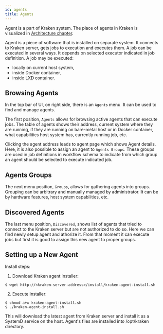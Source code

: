 ```yaml
---
id: agents
title: Agents
---
```


Agent is a part of Kraken system. The place of agents in Kraken is
visualized in [Architecture chapter](architecture.md).

Agent is a piece of software that is installed on separate system.
It connects to Kraken server, gets jobs to execution and executes
them. A job can be executed in several ways. It depends on selected
executor indicated in job definition. A job may be executed:

- locally on current host system,
- inside Docker container,
- inside LXD container.

## Browsing Agents

In the top bar of UI, on right side, there is an `Agents` menu.
It can be used to find and manage agents.

The first position, `Agents` allows for browsing active agents that can
execute jobs. The table of agents shows their address, current system
where they are running, if they are running on bare-metal host or in
Docker container, what capabilities host system has, currently running
job, etc.

Clicking the agent address leads to agent page which shows Agent
details. Here, it is also possible to assign an agent to `Agents
Groups`. These groups are used in job definitions in workflow schema
to indicate from which group an agent should be selected to execute
indicated job.

## Agents Groups

The next menu position, `Groups`, allows for gathering agents
into groups. Grouping can be arbitrary and manually managed by
administrator. It can be by hardware features, host system
capabilities, etc.

## Discovered Agents

The last menu position, `Discovered`, shows list of agents that tried
to connect to the Kraken server but are not authorized to do so. Here
we can find newly setup agent and athorize it. From that moment it can
execute jobs but first it is good to assign this new agent to proper
groups.

## Setting up a New Agent

Install steps:

1. Download Kraken agent installer:

```console
$ wget http://<kraken-server-address>/install/kraken-agent-install.sh
```

2. Execute installer:

```console
$ chmod a+x kraken-agent-install.sh
$ ./kraken-agent-install.sh
```

This will download the latest agent from Kraken server and install it
as a SystemD service on the host. Agent's files are installed into
/opt/kraken directory.
